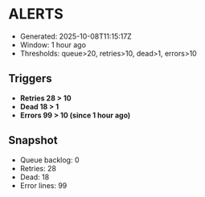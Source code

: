 # ALERTS

- Generated: 2025-10-08T11:15:17Z
- Window: 1 hour ago
- Thresholds: queue>20, retries>10, dead>1, errors>10

## Triggers
- **Retries 28 > 10**
- **Dead 18 > 1**
- **Errors 99 > 10 (since 1 hour ago)**

## Snapshot
- Queue backlog: 0
- Retries: 28
- Dead: 18
- Error lines: 99
